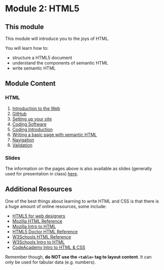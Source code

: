 # Module 2: HTML5



## This module
This module will introduce you to the joys of HTML. 

You will learn how to:

-   structure a HTML5 document
-   understand the components of semantic HTML
-   write semantic HTML


## Module Content

### HTML

1.   [Introduction to the Web](html-1.md)
2.   [GitHub](html-2.md)
3.   [Setting up your site](html-3.md)
4.   [Coding Software](html-4.md)
5.   [Coding Introduction](html-5.md)
6.   [Writing a basic page with semantic HTML](html-6.md)
7.   [Navigation](html-7.md)
8.   [Validation](html-8.md)

### Slides
The information on the pages above is also available as slides (generally used for presentation in class) [here](slides/index.md).

## Additional Resources

One of the best things about learning to write HTML and CSS is that there is a huge amount of online resources, some include:

*   [HTML5 for web designers](http://html5forwebdesigners.com/) 
*   [Mozilla HTML Reference](https://developer.mozilla.org/en-US/docs/Web/HTML/Element)
*   [Mozilla Intro to HTML](https://developer.mozilla.org/en-US/learn/html)
*   [HTML5 Doctor HTML Reference](http://html5doctor.com/element-index/)
*   [W3Schools HTML Reference](http://www.w3schools.com/tags/)
*   [W3Schools Intro to HTML](http://www.w3schools.com/html/)
*   [CodeAcademy Intro to HTML & CSS](https://www.codecademy.com/learn/learn-html-css)

Remember though, **do NOT use the `<table>` tag to layout content**. It can only be used for tabular data (e.g. numbers).

